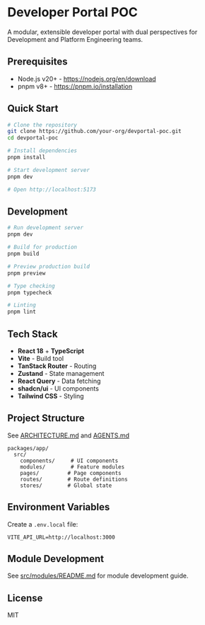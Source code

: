# Developer Portal POC

A modular, extensible developer portal with dual perspectives for Development and Platform Engineering teams.

## Prerequisites

- Node.js v20+ - https://nodejs.org/en/download
- pnpm v8+ - https://pnpm.io/installation

## Quick Start

```bash
# Clone the repository
git clone https://github.com/your-org/devportal-poc.git
cd devportal-poc

# Install dependencies
pnpm install

# Start development server
pnpm dev

# Open http://localhost:5173
```

## Development

```bash
# Run development server
pnpm dev

# Build for production
pnpm build

# Preview production build
pnpm preview

# Type checking
pnpm typecheck

# Linting
pnpm lint
```

## Tech Stack

- **React 18** + **TypeScript**
- **Vite** - Build tool
- **TanStack Router** - Routing
- **Zustand** - State management
- **React Query** - Data fetching
- **shadcn/ui** - UI components
- **Tailwind CSS** - Styling

## Project Structure

See [ARCHITECTURE.md](./ARCHITECTURE.md) and [AGENTS.md](./AGENTS.md)

```
packages/app/
  src/
    components/     # UI components
    modules/        # Feature modules
    pages/         # Page components
    routes/        # Route definitions
    stores/        # Global state
```

## Environment Variables

Create a `.env.local` file:

```env
VITE_API_URL=http://localhost:3000
```

## Module Development

See [src/modules/README.md](packages/app/src/modules/README.md) for module development guide.

## License

MIT